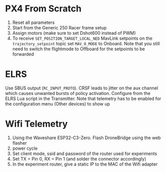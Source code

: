 # PX4 From Scratch
1. Reset all parameters
2. Start from the Generic 250 Racer frame setup
3. Assign motors (make sure to set Dshot600 instead of PWM)
4. To receive `SET_POSITION_TARGET_LOCAL_NED` MavLink setpoints on the `trajectory_setpoint` topic set `MAV_0_MODE` to Onboard. Note that you still need to switch the flightmode to Offboard for the setpoints to be forwarded

# ELRS
Use SBUS output (`RC_INPUT_PROTO`). CRSF leads to jitter on the aux channel which causes unwanted bursts of policy activation. Configure from the ELRS Lua script in the Transmitter. Note that telemetry has to be enabled for the configuration menu (Other devices) to show up

# Wifi Telemetry
1. Using the Waveshare ESP32-C3-Zero. Flash DroneBridge using the web flasher
2. power cycle
3. Set client mode, ssid and password of the router used for experiments
4. Set TX = Pin 0, RX = Pin 1 (and solder the connector accordingly)
5. In the experiment router, give a static IP to the MAC of the Wifi adapter